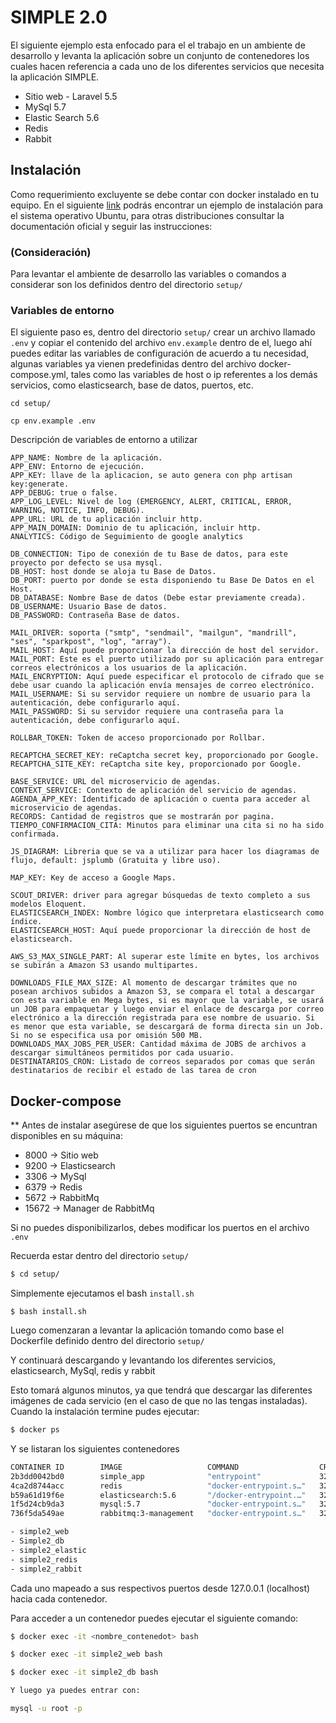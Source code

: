 # SIMPLE 2.0

El siguiente ejemplo esta enfocado para el el trabajo en un ambiente de desarrollo y levanta la aplicación sobre un 
conjunto de contenedores los cuales hacen referencia a cada uno de los diferentes servicios que necesita la aplicación 
SIMPLE.

* Sitio web - Laravel 5.5
* MySql 5.7
* Elastic Search 5.6
* Redis
* Rabbit
 

## Instalación
Como requerimiento excluyente se debe contar con docker instalado en tu equipo. En el siguiente 
[link](https://docs.docker.com/install/linux/docker-ce/ubuntu/) podrás encontrar un ejemplo de instalación para el 
sistema operativo Ubuntu, para otras distribuciones consultar la documentación oficial y seguir las 
instrucciones:


### (Consideración)
Para levantar el ambiente de desarrollo las variables o comandos a considerar son los definidos dentro del
directorio `setup/`

### Variables de entorno

El siguiente paso es, dentro del directorio `setup/` crear un archivo llamado `.env` y copiar el contenido del archivo
`env.example` dentro de el, luego ahí puedes editar las variables de configuración de  acuerdo a tu necesidad, algunas 
variables ya vienen predefinidas dentro del archivo docker-compose.yml, tales como las variables de host o ip referentes
a los demás servicios, como elasticsearch, base de datos, puertos, etc.

```
cd setup/

cp env.example .env
```

Descripción de variables de entorno a utilizar

```
APP_NAME: Nombre de la aplicación.
APP_ENV: Entorno de ejecución.
APP_KEY: llave de la aplicacion, se auto genera con php artisan key:generate.
APP_DEBUG: true o false.
APP_LOG_LEVEL: Nivel de log (EMERGENCY, ALERT, CRITICAL, ERROR, WARNING, NOTICE, INFO, DEBUG).
APP_URL: URL de tu aplicación incluir http.
APP_MAIN_DOMAIN: Dominio de tu aplicación, incluir http.
ANALYTICS: Código de Seguimiento de google analytics

DB_CONNECTION: Tipo de conexión de tu Base de datos, para este proyecto por defecto se usa mysql.
DB_HOST: host donde se aloja tu Base de Datos.
DB_PORT: puerto por donde se esta disponiendo tu Base De Datos en el Host.
DB_DATABASE: Nombre Base de datos (Debe estar previamente creada).
DB_USERNAME: Usuario Base de datos.
DB_PASSWORD: Contraseña Base de datos.

MAIL_DRIVER: soporta ("smtp", "sendmail", "mailgun", "mandrill", "ses", "sparkpost", "log", "array").
MAIL_HOST: Aquí puede proporcionar la dirección de host del servidor.
MAIL_PORT: Este es el puerto utilizado por su aplicación para entregar correos electrónicos a los usuarios de la aplicación.
MAIL_ENCRYPTION: Aquí puede especificar el protocolo de cifrado que se debe usar cuando la aplicación envía mensajes de correo electrónico.
MAIL_USERNAME: Si su servidor requiere un nombre de usuario para la autenticación, debe configurarlo aquí.
MAIL_PASSWORD: Si su servidor requiere una contraseña para la autenticación, debe configurarlo aquí.

ROLLBAR_TOKEN: Token de acceso proporcionado por Rollbar.

RECAPTCHA_SECRET_KEY: reCaptcha secret key, proporcionado por Google.
RECAPTCHA_SITE_KEY: reCaptcha site key, proporcionado por Google.

BASE_SERVICE: URL del microservicio de agendas.
CONTEXT_SERVICE: Contexto de aplicación del servicio de agendas. 
AGENDA_APP_KEY: Identificado de aplicación o cuenta para acceder al microservicio de agendas.
RECORDS: Cantidad de registros que se mostrarán por pagina.
TIEMPO_CONFIRMACION_CITA: Minutos para eliminar una cita si no ha sido confirmada.

JS_DIAGRAM: Libreria que se va a utilizar para hacer los diagramas de flujo, default: jsplumb (Gratuita y libre uso).

MAP_KEY: Key de acceso a Google Maps.

SCOUT_DRIVER: driver para agregar búsquedas de texto completo a sus modelos Eloquent.
ELASTICSEARCH_INDEX: Nombre lógico que interpretara elasticsearch como índice.
ELASTICSEARCH_HOST: Aquí puede proporcionar la dirección de host de elasticsearch.

AWS_S3_MAX_SINGLE_PART: Al superar este límite en bytes, los archivos se subirán a Amazon S3 usando multipartes.

DOWNLOADS_FILE_MAX_SIZE: Al momento de descargar trámites que no posean archivos subidos a Amazon S3, se compara el total a descargar con esta variable en Mega bytes, si es mayor que la variable, se usará un JOB para empaquetar y luego enviar el enlace de descarga por correo electrónico a la dirección registrada para ese nombre de usuario. Si es menor que esta variable, se descargará de forma directa sin un Job. Si no se especifica usa por omisión 500 MB.
DOWNLOADS_MAX_JOBS_PER_USER: Cantidad máxima de JOBS de archivos a descargar simultáneos permitidos por cada usuario.
DESTINATARIOS_CRON: Listado de correos separados por comas que serán destinatarios de recibir el estado de las tarea de cron
```


## Docker-compose

** Antes de instalar asegúrese de que los siguientes puertos se encuntran disponibles en su máquina:
* 8000 -> Sitio web
* 9200 -> Elasticsearch
* 3306 -> MySql
* 6379 -> Redis
* 5672 -> RabbitMq
* 15672 -> Manager de RabbitMq

Si no puedes disponibilizarlos, debes modificar los puertos en el archivo `.env`

Recuerda estar dentro del directorio `setup/`
```bash
$ cd setup/
```

Simplemente ejecutamos el bash `install.sh`
```
$ bash install.sh
```

Luego comenzaran a levantar la aplicación tomando como base el Dockerfile definido
dentro del directorio `setup/`

Y continuará descargando y levantando los diferentes servicios, elasticsearch, MySql, redis y rabbit

Esto tomará algunos minutos, ya que tendrá que descargar las diferentes imágenes de cada servicio 
(en el caso de que no las tengas instaladas). Cuando la instalación termine pudes ejecutar:
```bash
$ docker ps
```

Y se listaran los siguientes contenedores

```bash
CONTAINER ID        IMAGE                   COMMAND                  CREATED             STATUS              PORTS                                                                                        NAMES
2b3dd0042bd0        simple_app              "entrypoint"             32 minutes ago      Up 32 minutes       3000/tcp, 9000/tcp, 0.0.0.0:8000->80/tcp                                                     simple2_web
4ca2d8744acc        redis                   "docker-entrypoint.s…"   32 minutes ago      Up 32 minutes       0.0.0.0:6379->6379/tcp                                                                       simple2_redis
b59a61d19f6e        elasticsearch:5.6       "/docker-entrypoint.…"   32 minutes ago      Up 32 minutes       0.0.0.0:9200->9200/tcp, 9300/tcp                                                             simple2_elastic
1f5d24cb9da3        mysql:5.7               "docker-entrypoint.s…"   32 minutes ago      Up 32 minutes       0.0.0.0:3306->3306/tcp, 33060/tcp                                                            simple2_db
736f5da549ae        rabbitmq:3-management   "docker-entrypoint.s…"   32 minutes ago      Up 32 minutes       4369/tcp, 5671/tcp, 0.0.0.0:5672->5672/tcp, 15671/tcp, 25672/tcp, 0.0.0.0:15672->15672/tcp   simple2_rabbit
```

```bash
- simple2_web
- Simple2_db
- simple2_elastic
- simple2_redis
- simple2_rabbit
```

Cada uno mapeado a sus respectivos puertos desde 127.0.0.1 (localhost) hacia cada contenedor.

Para acceder a un contenedor puedes ejecutar el siguiente comando:
```bash
$ docker exec -it <nombre_contenedot> bash

$ docker exec -it simple2_web bash
```

```bash
$ docker exec -it simple2_db bash

Y luego ya puedes entrar con: 

mysql -u root -p
```